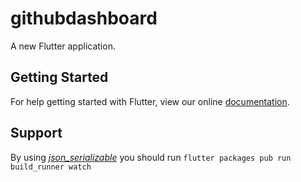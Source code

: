 # githubdashboard

A new Flutter application.

## Getting Started

For help getting started with Flutter, view our online
[documentation](https://flutter.io/).

## Support 

By using [*json_serializable*](https://flutter.io/json/) you should run `flutter packages pub run build_runner watch`
